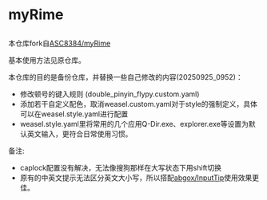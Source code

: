 # myRime

##
本仓库fork自[ASC8384/myRime](https://github.com/ASC8384/myRime)

基本使用方法见原仓库。

本仓库的目的是备份仓库，并替换一些自己修改的内容(20250925_0952)：
- 修改顿号的键入规则 (double_pinyin_flypy.custom.yaml)
- 添加若干自定义配色，取消weasel.custom.yaml对于style的强制定义，具体可以在weasel.style.yaml进行配置
- weasel.style.yaml里将常用的几个应用Q-Dir.exe、explorer.exe等设置为默认英文输入，更符合日常使用习惯。


备注:
- caplock配置没有解决，无法像搜狗那样在大写状态下用shift切换
- 原有的中英文提示无法区分英文大小写，所以搭配[abgox/InputTip](https://github.com/abgox/InputTip)使用效果更佳。